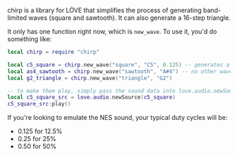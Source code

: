 chirp is a library for LÖVE that simplifies the process of generating band-limited waves (square and sawtooth). It can also generate a 16-step triangle.

It only has one function right now, which is `new_wave`. To use it, you'd do something like:

```lua
local chirp = require "chirp"

local c5_square = chirp.new_wave("square", "C5", 0.125) -- generates a NES-like 12.5% pulse sound data
local as4_sawtooth = chirp.new_wave("sawtooth", "A#4") -- no other wave types require a duty cycle
local g2_triangle = chirp.new_wave("triangle", "G2")

-- to make them play, simply pass the sound data into love.audio.newSource
local c5_square_src = love.audio.newSource(c5_square)
c5_square_src:play()
```

If you're looking to emulate the NES sound, your typical duty cycles will be:
- 0.125 for 12.5%
- 0.25 for 25%
- 0.50 for 50%